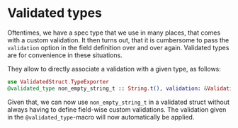 # Validated types

Oftentimes, we have a spec type that we use in many places, that comes with a custom validation.
It then turns out, that it is cumbersome to pass the `validation` option in the field definition over and over
again. Validated types are for convenience in these situations.

They allow to directly associate a validation with a given type, as follows:

```elixir
use ValidatedStruct.TypeExporter 
@validated_type non_empty_string_t :: String.t(), validation: &Validation.validate_non_empty_string/1 
````

Given that, we can now use `non_empty_string_t` in a validated struct without always having to define field-wise custom validations. The validation given in the `@validated_type`-macro will now automatically be applied.
